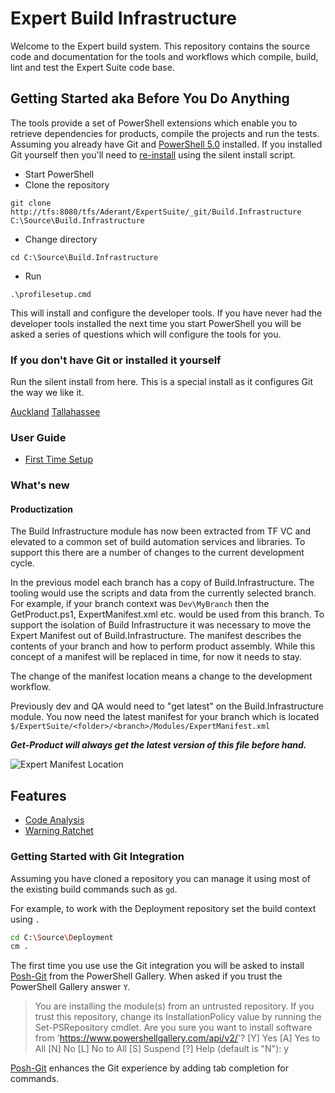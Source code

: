 # Expert Build Infrastructure

Welcome to the Expert build system. This repository contains the source code and documentation for the tools and workflows which compile, build, lint and test the Expert Suite code base.

## Getting Started aka Before You Do Anything

The tools provide a set of PowerShell extensions which enable you to retrieve dependencies for products, compile the projects and run the tests.
Assuming you already have Git and [PowerShell 5.0](https://www.microsoft.com/en-us/download/details.aspx?id=50395) installed.
If you installed Git yourself then you'll need to [re-install](#if-you-don't-have-git-or-installed-it-yourself) using the silent install script.

* Start PowerShell
* Clone the repository

```git clone http://tfs:8080/tfs/Aderant/ExpertSuite/_git/Build.Infrastructure C:\Source\Build.Infrastructure```

* Change directory

```cd C:\Source\Build.Infrastructure```

* Run

```.\profilesetup.cmd```

This will install and configure the developer tools. 
If you have never had the developer tools installed the next time you start PowerShell you will be asked a series of questions which will configure the tools for you.

### If you don't have Git or installed it yourself

Run the silent install from here. This is a special install as it configures Git the way we like it.

[Auckland](file://ap.aderant.com/akl/Software/Development/Git)
[Tallahassee](file://svfp205/Install/Git)

### User Guide
* [First Time Setup](./Doc/First-Time-Setup.md)

### What's new

#### Productization

The Build Infrastructure module has now been extracted from TF VC and elevated to a common set of build automation services and libraries. 
To support this there are a number of changes to the current development cycle.

In the previous model each branch has a copy of Build.Infrastructure. The tooling would use the scripts and data from the currently selected branch.
For example, if your branch context was ```Dev\MyBranch``` then the GetProduct.ps1, ExpertManifest.xml etc. would be used from this branch.
To support the isolation of Build Infrastructure it was necessary to move the Expert Manifest out of Build.Infrastructure.
The manifest describes the contents of your branch and how to perform product assembly. While this concept of a manifest will be replaced in time, for now it needs to stay. 

The change of the manifest location means a change to the development workflow. 

Previously dev and QA would need to "get latest" on the Build.Infrastructure module. 
You now need the latest manifest for your branch which is located ```$/ExpertSuite/<folder>/<branch>/Modules/ExpertManifest.xml```

***Get-Product will always get the latest version of this file before hand.***

![Expert Manifest Location](Doc/Images/expert-manifest-location.png)

## Features

* [Code Analysis](./Doc/Code-Analysis.md)
* [Warning Ratchet](./Doc/Warning-Ratchet.md)

### Getting Started with Git Integration

Assuming you have cloned a repository you can manage it using most of the existing build commands such as ```gd```.

For example, to work with the Deployment repository set the build context using ```.```

```bash
cd C:\Source\Deployment
cm .
```

The first time you use use the Git integration you will be asked to install [Posh-Git](https://github.com/dahlbyk/posh-git) from the PowerShell Gallery. 
When asked if you trust the PowerShell Gallery answer ```Y```.

> You are installing the module(s) from an untrusted repository. If you trust this repository, change its InstallationPolicy value by running the Set-PSRepository cmdlet.
> Are you sure you want to install software from 'https://www.powershellgallery.com/api/v2/'?
> [Y] Yes  [A] Yes to All  [N] No  [L] No to All  [S] Suspend  [?] Help (default is "N"): y

[Posh-Git](https://github.com/dahlbyk/posh-git) enhances the Git experience by adding tab completion for commands.